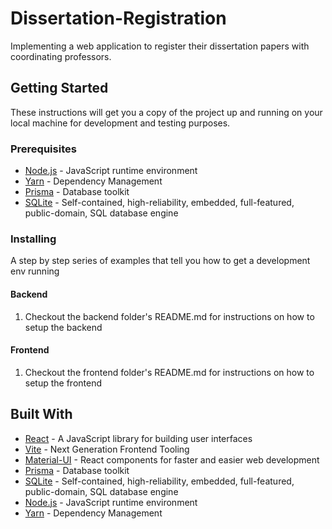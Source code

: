 # Dissertation-Registration
Implementing a web application to register their dissertation papers with coordinating professors.

## Getting Started
These instructions will get you a copy of the project up and running on your local machine for development and testing purposes.

### Prerequisites
- [Node.js](https://nodejs.org/en/) - JavaScript runtime environment
- [Yarn](https://yarnpkg.com/) - Dependency Management
- [Prisma](https://www.prisma.io/) - Database toolkit
- [SQLite](https://www.sqlite.org/index.html) - Self-contained, high-reliability, embedded, full-featured, public-domain, SQL database engine

### Installing
A step by step series of examples that tell you how to get a development env running

#### Backend
1. Checkout the backend folder's README.md for instructions on how to setup the backend

#### Frontend
1. Checkout the frontend folder's README.md for instructions on how to setup the frontend

## Built With
- [React](https://reactjs.org/) - A JavaScript library for building user interfaces
- [Vite](https://vitejs.dev/) - Next Generation Frontend Tooling
- [Material-UI](https://material-ui.com/) - React components for faster and easier web development
- [Prisma](https://www.prisma.io/) - Database toolkit
- [SQLite](https://www.sqlite.org/index.html) - Self-contained, high-reliability, embedded, full-featured, public-domain, SQL database engine
- [Node.js](https://nodejs.org/en/) - JavaScript runtime environment
- [Yarn](https://yarnpkg.com/) - Dependency Management
